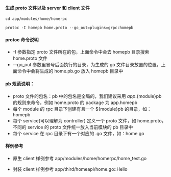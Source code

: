 
#### 生成 proto 文件以及 server 和 client 文件
```
cd app/modules/home/homerpc

protoc -I homepb home.proto --go_out=plugins=grpc:homepb
```
#### protoc 命令说明
* -I 参数指定 proto 文件所在的包，上面命令中会去 homepb 目录搜索 home.proto 文件
* --go_out 参数里冒号后面执行的目录，为生成的 go 文件目录放置的位置，上面命令中会将生成的 home.pb.go 放入 homepb 目录中

#### pb 规范说明：

* proto 文件的包名：pb 中的包名是全局的，我们建议采用 ${app}.${module}pb 的规则来命令，例如 home.proto 的 package 为 app.homepb
* 每个 module 的 rpc 目录下创建有且一个 ${module}pb 的目录，如：homepb
* 每个 service(可以理解为 controller) 定义一个 proto 文件，如 home.proto，不同的 service 的 proto 文件统一放入当前模块的 pb 目录中
* 每个 service 在 rpc 目录下有一个对应的 .go 文件，如：home.go


#### 样例参考

* 原生 client 样例参考 app/modules/home/homerpc/home_test.go

* 封装 client 样例参考 app/third/homeapi/home.go::Hello